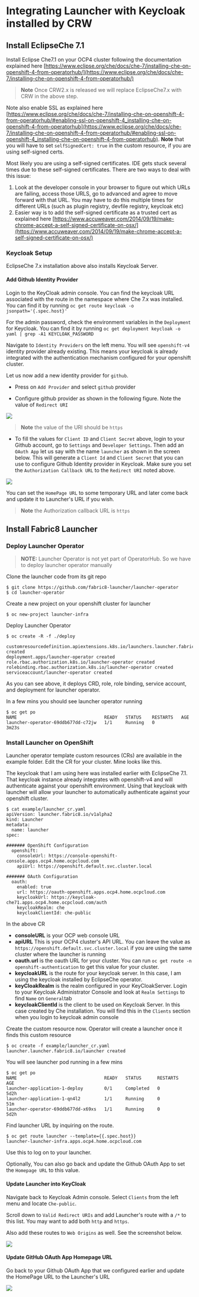 # Integrating Launcher with Keycloak installed by CRW

## Install EclipseChe 7.1

Install Eclipse Che7.1 on your OCP4 cluster following the documentation explained here
[https://www.eclipse.org/che/docs/che-7/installing-che-on-openshift-4-from-operatorhub/](https://www.eclipse.org/che/docs/che-7/installing-che-on-openshift-4-from-operatorhub/)

>**Note** Once CRW2.x is released we will replace EclipseChe7.x with CRW in the above step.

Note also enable SSL as explained here [https://www.eclipse.org/che/docs/che-7/installing-che-on-openshift-4-from-operatorhub/#enabling-ssl-on-openshift-4_installing-che-on-openshift-4-from-operatorhub](https://www.eclipse.org/che/docs/che-7/installing-che-on-openshift-4-from-operatorhub/#enabling-ssl-on-openshift-4_installing-che-on-openshift-4-from-operatorhub). **Note** that you will have to set `selfSignedCert: true` in the custom resource, if you are using self-signed certs. 

Most likely you are using a self-signed certificates.  IDE gets stuck several times due to these self-signed certificates. There are two ways to deal with this issue:

1.   Look at the developer console in your browser to figure out which URLs are failing, access those URLS, go to advanced and agree to move forward with that URL. You may have to do this multiple times for different URLs (such as plugin registry, devfile registry, keycloak etc)
2. Easier way is to add the self-signed certificate as a trusted cert as explained here [https://www.accuweaver.com/2014/09/19/make-chrome-accept-a-self-signed-certificate-on-osx/](https://www.accuweaver.com/2014/09/19/make-chrome-accept-a-self-signed-certificate-on-osx/)

### Keycloak Setup

EclipseChe 7.x installation above also installs Keycloak Server.

#### Add Github Identity Provider
Login to the KeyCloak admin console. 
You can find the keycloak URL associated with the route in the namespace where Che 7.x was installed. You can find it by running `oc get route keycloak -o jsonpath='{.spec.host}'`

For the admin password, check the environment variables in the `Deployment` for Keycloak. You can find it by running `oc get deployment keycloak -o yaml | grep -A1 KEYCLOAK_PASSWORD`

Navigate to `Identity Providers` on the left menu. You will see  `openshift-v4` identity provider already existing. This means your keycloak is already integrated with the authentication mechanism configured for your openshift cluster.

Let us now add a new identity provider for `github`. 
* Press on `Add Provider` and select `github` provider

* Configure github provider as shown in the following figure. Note the value of `Redirect URI`

![](GitHubProvider.png)
> **Note** the value of the URI should be `https`

* To fill the values for `Client ID` and `Client Secret` above, login to your Github account, go to `Settings` and `Developer Settings`.  Then add an `OAuth App` let us say with the name `launcher` as shown in the screen below. This will generate a `Client Id` and `Client Secret` that you can use to configure Github Identity provider in Keycloak. Make sure you set the `Authorization Callback URL` to the `Redirect URI` noted above.


![](GitHubOAuthApp.png)

You can set the `HomePage URL` to some temporary URL and later come back and update it to Launcher's URL if you wish.

>**Note** the Authorization callback URL is `https`

## Install Fabric8 Launcher

### Deploy Launcher Operator

> **NOTE:** Launcher Operator is not yet part of OperatorHub. So we have to deploy launcher operator manually

Clone the launcher code from its git repo
```
$ git clone https://github.com/fabric8-launcher/launcher-operator
$ cd launcher-operator
```

Create a new project on your openshift cluster for launcher

```
$ oc new-project launcher-infra
```

Deploy Launcher Operator

```
$ oc create -R -f ./deploy

customresourcedefinition.apiextensions.k8s.io/launchers.launcher.fabric8.io created
deployment.apps/launcher-operator created
role.rbac.authorization.k8s.io/launcher-operator created
rolebinding.rbac.authorization.k8s.io/launcher-operator created
serviceaccount/launcher-operator created
```

As you can see above, it deploys CRD, role, role binding, service account, and deployment for launcher operator.

In a few mins you should see launcher operator running

```
$ oc get po
NAME                                 READY   STATUS    RESTARTS   AGE
launcher-operator-69ddb677dd-c72jw   1/1     Running   0          3m23s
```

### Install Launcher on OpenShift

Launcher operator template custom resources (CRs) are available in the example folder. Edit the CR for your cluster. Mine looks like this.

The keycloak that I am using here was installed earlier with EclipseChe 7.1. That keycloak instance already integrates with openshift-v4 and will authenticate against your openshift environment. Using that keycloak with launcher will allow your launcher to automatically authenticate against your openshift cluster.

```
$ cat example/launcher_cr.yaml
apiVersion: launcher.fabric8.io/v1alpha2
kind: Launcher
metadata:
  name: launcher
spec:

####### OpenShift Configuration
  openshift:
    consoleUrl: https://console-openshift-console.apps.ocp4.home.ocpcloud.com
    apiUrl: https://openshift.default.svc.cluster.local

####### OAuth Configuration
  oauth:
    enabled: true
    url: https://oauth-openshift.apps.ocp4.home.ocpcloud.com
    keycloakUrl: https://keycloak-che71.apps.ocp4.home.ocpcloud.com/auth
    keycloakRealm: che
    keycloakClientId: che-public
```

In the above CR
* **consoleURL** is your OCP web console URL
* **apiURL** This is your OCP4 cluster's API URL. You can leave the value as `https://openshift.default.svc.cluster.local` if you are using the same cluster where the launcher is running
* **oauth.url** is the oauth URL for your cluster. You can run `oc get route -n openshift-authentication` to get this value for your cluster.
* **keycloakURL** is the route for your keycloak server. In this case, I am using the keycloak installed by EclipseChe operator. 
* **keyCloakRealm** is the realm configured in your KeyCloakServer. Login to your Keycloak Administrator Console and look at `Realm Settings` to find `Name` on `General`tab
* **keycloakClientId** is the client to be used on Keycloak Server. In this case created by Che installation. You will find this in the `Clients` section when you login to keycloak admin console


Create the custom resource now. Operator will create a launcher once it finds this custom resource

```
$ oc create -f example/launcher_cr.yaml
launcher.launcher.fabric8.io/launcher created
```

You will see launcher pod running in a few mins

```
$ oc get po
NAME                                 READY   STATUS      RESTARTS   AGE
launcher-application-1-deploy        0/1     Completed   0          5d2h
launcher-application-1-qn4l2         1/1     Running     0          51m
launcher-operator-69ddb677dd-x69xs   1/1     Running     0          5d2h
```

Find launcher URL by inquiring on the route.
```
$ oc get route launcher --template={{.spec.host}}
launcher-launcher-infra.apps.ocp4.home.ocpcloud.com
```
Use this to log on to your launcher.

Optionally, You can also go back and update the Github OAuth App to set the `Homepage URL` to this value.


#### Update Launcher into KeyCloak

Navigate back to Keycloak Admin console.  Select `Clients` from the left menu and locate `Che-public`.

Scroll down to `Valid Redirect URIs` and add Launcher's route with a `/*` to this list. You may want to add both `http` and `https`.

Also add these routes to `Web Origins` as well. See the screenshot below.

![](KeycloakClientConfig.png)

#### Update GitHub OAuth App Homepage URL

Go back to your Github OAuth App that we configured earlier and update the HomePage URL to the Launcher's URL

![](GitHubOAuthApp.png)